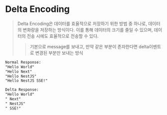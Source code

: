 # Delta Encoding

> Delta Encoding은 데이터를 효율적으로 저장하기 위한 방법 중 하나로, 데이터의 변화량을 저장하는 방식이다. 이를 통해 데이터의 크기를 줄일 수 있으며, 데이터의 전송 시에도 효율적으로 전송할 수 있다.
>
> > 기본으로 message를 보내고, 만약 같은 부분이 존자한다면 delta이벤트로 변경된 부분만 보내는 방식

```txt
Normal Response:
"Hello World"
"Hello Next"
"Hello NestJS"
"Hello NestJS SSE!"

Delta Response:
"Hello World"
" Next"
" NestJS"
" SSE!"
```
